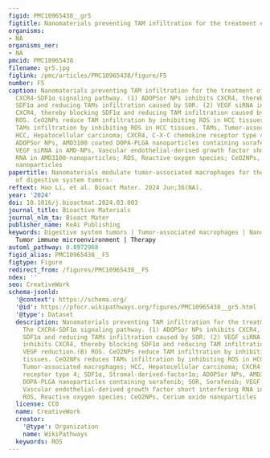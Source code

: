 ```yaml
---
figid: PMC10965438__gr5
figtitle: Nanomaterials preventing TAM infiltration for the treatment of HCC
organisms:
- NA
organisms_ner:
- NA
pmcid: PMC10965438
filename: gr5.jpg
figlink: /pmc/articles/PMC10965438/figure/F5
number: F5
caption: Nanomaterials preventing TAM infiltration for the treatment of HCC.(A) The
  CXCR4-SDF1α signaling pathway. (1) ADOPSor NPs inhibits CXCR4, thereby blocking
  SDF1α and reducing TAMs infiltration caused by SOR. (2) VEGF siRNA in AMD-NPs inhibits
  CXCR4, thereby blocking SDF1α and reducing TAM infiltration caused by VEGF reduction.(B)
  ROS. CeO2NPs reduce TAM infiltration by inhibiting ROS in HCC tissues. CeO2NPs reduces
  TAMs infiltration by inhibiting ROS in HCC tissues. TAMs, Tumor-associated macrophages;
  HCC, Hepatocellular carcinoma; CXCR4, C-X-C chemokine receptor type 4; SDF1α, Stromal-derived-factor1α;
  ADOPSor NPs, AMD3100 coated DOPA-PLGA nanoparticles containing sorafenib; SOR, Sorafenib;
  VEGF siRNA in AMD-NPs, Vascular endothelial-derived growth factor short interfering
  RNA in AMD3100-nanoparticles; ROS, Reactive oxygen species; CeO2NPs, Cerium oxide
  nanoparticles
papertitle: Nanomaterials modulate tumor-associated macrophages for the treatment
  of digestive system tumors☆
reftext: Hao Li, et al. Bioact Mater. 2024 Jun;36(NA).
year: '2024'
doi: 10.1016/j.bioactmat.2024.03.003
journal_title: Bioactive Materials
journal_nlm_ta: Bioact Mater
publisher_name: KeAi Publishing
keywords: Digestive system tumors | Tumor-associated macrophages | Nanomaterials |
  Tumor immune microenvironment | Therapy
automl_pathway: 0.8972968
figid_alias: PMC10965438__F5
figtype: Figure
redirect_from: /figures/PMC10965438__F5
ndex: ''
seo: CreativeWork
schema-jsonld:
  '@context': https://schema.org/
  '@id': https://pfocr.wikipathways.org/figures/PMC10965438__gr5.html
  '@type': Dataset
  description: Nanomaterials preventing TAM infiltration for the treatment of HCC.(A)
    The CXCR4-SDF1α signaling pathway. (1) ADOPSor NPs inhibits CXCR4, thereby blocking
    SDF1α and reducing TAMs infiltration caused by SOR. (2) VEGF siRNA in AMD-NPs
    inhibits CXCR4, thereby blocking SDF1α and reducing TAM infiltration caused by
    VEGF reduction.(B) ROS. CeO2NPs reduce TAM infiltration by inhibiting ROS in HCC
    tissues. CeO2NPs reduces TAMs infiltration by inhibiting ROS in HCC tissues. TAMs,
    Tumor-associated macrophages; HCC, Hepatocellular carcinoma; CXCR4, C-X-C chemokine
    receptor type 4; SDF1α, Stromal-derived-factor1α; ADOPSor NPs, AMD3100 coated
    DOPA-PLGA nanoparticles containing sorafenib; SOR, Sorafenib; VEGF siRNA in AMD-NPs,
    Vascular endothelial-derived growth factor short interfering RNA in AMD3100-nanoparticles;
    ROS, Reactive oxygen species; CeO2NPs, Cerium oxide nanoparticles
  license: CC0
  name: CreativeWork
  creator:
    '@type': Organization
    name: WikiPathways
  keywords: ROS
---
```

